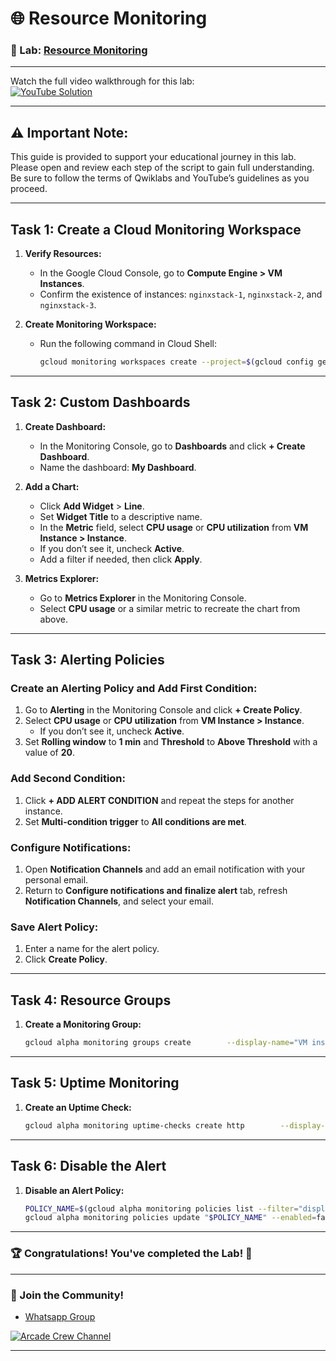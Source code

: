 
# 🌐 Resource Monitoring

### 📖 Lab: [Resource Monitoring](https://www.cloudskillsboost.google/paths/12/course_templates/49/labs/470060?locale=en)

--- 

Watch the full video walkthrough for this lab:  
[![YouTube Solution](https://img.shields.io/badge/YouTube-Watch%20Solution-red?style=flat&logo=youtube)](https://www.youtube.com/watch?v=wjSrI-UHmM8)

---
## ⚠️ **Important Note:**
This guide is provided to support your educational journey in this lab. Please open and review each step of the script to gain full understanding. Be sure to follow the terms of Qwiklabs and YouTube’s guidelines as you proceed.

---
## Task 1: Create a Cloud Monitoring Workspace

1. **Verify Resources:**
   - In the Google Cloud Console, go to **Compute Engine > VM Instances**.
   - Confirm the existence of instances: `nginxstack-1`, `nginxstack-2`, and `nginxstack-3`.

2. **Create Monitoring Workspace:**
   - Run the following command in Cloud Shell:
     ```bash
     gcloud monitoring workspaces create --project=$(gcloud config get-value project)
     ```

---

## Task 2: Custom Dashboards

1. **Create Dashboard:**
   - In the Monitoring Console, go to **Dashboards** and click **+ Create Dashboard**.
   - Name the dashboard: **My Dashboard**.

2. **Add a Chart:**
   - Click **Add Widget** > **Line**.
   - Set **Widget Title** to a descriptive name.
   - In the **Metric** field, select **CPU usage** or **CPU utilization** from **VM Instance > Instance**.
   - If you don’t see it, uncheck **Active**.
   - Add a filter if needed, then click **Apply**.

3. **Metrics Explorer:**
   - Go to **Metrics Explorer** in the Monitoring Console.
   - Select **CPU usage** or a similar metric to recreate the chart from above.

---

## Task 3: Alerting Policies

### Create an Alerting Policy and Add First Condition:

1. Go to **Alerting** in the Monitoring Console and click **+ Create Policy**.
2. Select **CPU usage** or **CPU utilization** from **VM Instance > Instance**. 
   - If you don’t see it, uncheck **Active**.
3. Set **Rolling window** to **1 min** and **Threshold** to **Above Threshold** with a value of **20**.

### Add Second Condition:

1. Click **+ ADD ALERT CONDITION** and repeat the steps for another instance.
2. Set **Multi-condition trigger** to **All conditions are met**.

### Configure Notifications:

1. Open **Notification Channels** and add an email notification with your personal email.
2. Return to **Configure notifications and finalize alert** tab, refresh **Notification Channels**, and select your email.

### Save Alert Policy:

1. Enter a name for the alert policy.
2. Click **Create Policy**.

---

## Task 4: Resource Groups

1. **Create a Monitoring Group:**

   ```bash
   gcloud alpha monitoring groups create        --display-name="VM instances"        --filter="resource.label.instance_id=~\"nginx\""
   ```

   

---

## Task 5: Uptime Monitoring

1. **Create an Uptime Check:**

   ```bash
   gcloud alpha monitoring uptime-checks create http        --display-name="My Uptime Check"        --http-check-path="/"        --timeout="10s"        --check-frequency="60s"        --resource-type="gce_instance"        --group="VM instances"
   ```

   

---

## Task 6: Disable the Alert

1. **Disable an Alert Policy:**

   

     ```bash
     POLICY_NAME=$(gcloud alpha monitoring policies list --filter="displayName:High CPU Utilization Alert" --format="value(name)")
     gcloud alpha monitoring policies update "$POLICY_NAME" --enabled=false
     ```

   

---

### 🏆 Congratulations! You've completed the Lab! 🎉

---

### 🤝 Join the Community!

- [Whatsapp Group](https://chat.whatsapp.com/FbVg9NI6Dp4CzfdsYmy0AE)  

[![Arcade Crew Channel](https://img.shields.io/badge/YouTube-Arcade%20Crew-red?style=flat&logo=youtube)](https://www.youtube.com/@Arcade61432)

---
